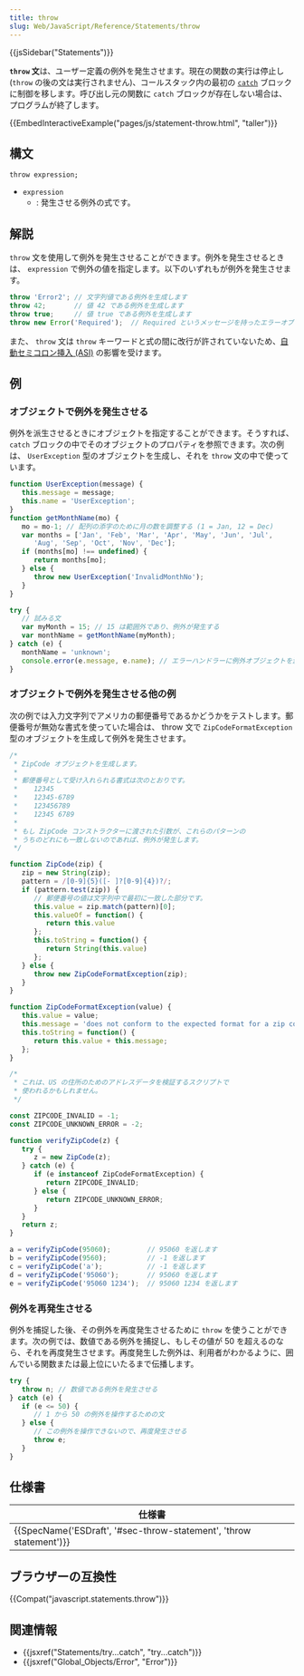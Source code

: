 ```yaml
---
title: throw
slug: Web/JavaScript/Reference/Statements/throw
---
```


{{jsSidebar("Statements")}}

**`throw` 文**は、ユーザー定義の例外を発生させます。現在の関数の実行は停止し (`throw` の後の文は実行されません)、コールスタック内の最初の [`catch`](/ja/docs/Web/JavaScript/Reference/Statements/try...catch) ブロックに制御を移します。呼び出し元の関数に `catch` ブロックが存在しない場合は、プログラムが終了します。

{{EmbedInteractiveExample("pages/js/statement-throw.html", "taller")}}

## 構文

```
throw expression;
```

- `expression`
  - : 発生させる例外の式です。

## 解説

`throw` 文を使用して例外を発生させることができます。例外を発生させるときは、 `expression` で例外の値を指定します。以下のいずれもが例外を発生させます。

```js
throw 'Error2'; // 文字列値である例外を生成します
throw 42;       // 値 42 である例外を生成します
throw true;     // 値 true である例外を生成します
throw new Error('Required');  // Required というメッセージを持ったエラーオブジェクトを生成します
```

また、 `throw` 文は `throw` キーワードと式の間に改行が許されていないため、[自動セミコロン挿入 (ASI)](/ja/docs/Web/JavaScript/Reference/Lexical_grammar#Automatic_semicolon_insertion) の影響を受けます。

## 例

### オブジェクトで例外を発生させる

例外を派生させるときにオブジェクトを指定することができます。そうすれば、 `catch` ブロックの中でそのオブジェクトのプロパティを参照できます。次の例は、 `UserException` 型のオブジェクトを生成し、それを `throw` 文の中で使っています。

```js
function UserException(message) {
   this.message = message;
   this.name = 'UserException';
}
function getMonthName(mo) {
   mo = mo-1; // 配列の添字のために月の数を調整する (1 = Jan, 12 = Dec)
   var months = ['Jan', 'Feb', 'Mar', 'Apr', 'May', 'Jun', 'Jul',
      'Aug', 'Sep', 'Oct', 'Nov', 'Dec'];
   if (months[mo] !== undefined) {
      return months[mo];
   } else {
      throw new UserException('InvalidMonthNo');
   }
}

try {
   // 試みる文
   var myMonth = 15; // 15 は範囲外であり、例外が発生する
   var monthName = getMonthName(myMonth);
} catch (e) {
   monthName = 'unknown';
   console.error(e.message, e.name); // エラーハンドラーに例外オブジェクトを渡す
}
```

### オブジェクトで例外を発生させる他の例

次の例では入力文字列でアメリカの郵便番号であるかどうかをテストします。郵便番号が無効な書式を使っていた場合は、 throw 文で `ZipCodeFormatException` 型のオブジェクトを生成して例外を発生させます。

```js
/*
 * ZipCode オブジェクトを生成します。
 *
 * 郵便番号として受け入れられる書式は次のとおりです。
 *    12345
 *    12345-6789
 *    123456789
 *    12345 6789
 *
 * もし ZipCode コンストラクターに渡された引数が、これらのパターンの
 * うちのどれにも一致しないのであれば、例外が発生します。
 */

function ZipCode(zip) {
   zip = new String(zip);
   pattern = /[0-9]{5}([- ]?[0-9]{4})?/;
   if (pattern.test(zip)) {
      // 郵便番号の値は文字列中で最初に一致した部分です。
      this.value = zip.match(pattern)[0];
      this.valueOf = function() {
         return this.value
      };
      this.toString = function() {
         return String(this.value)
      };
   } else {
      throw new ZipCodeFormatException(zip);
   }
}

function ZipCodeFormatException(value) {
   this.value = value;
   this.message = 'does not conform to the expected format for a zip code';
   this.toString = function() {
      return this.value + this.message;
   };
}

/*
 * これは、US の住所のためのアドレスデータを検証するスクリプトで
 * 使われるかもしれません。
 */

const ZIPCODE_INVALID = -1;
const ZIPCODE_UNKNOWN_ERROR = -2;

function verifyZipCode(z) {
   try {
      z = new ZipCode(z);
   } catch (e) {
      if (e instanceof ZipCodeFormatException) {
         return ZIPCODE_INVALID;
      } else {
         return ZIPCODE_UNKNOWN_ERROR;
      }
   }
   return z;
}

a = verifyZipCode(95060);         // 95060 を返します
b = verifyZipCode(9560);          // -1 を返します
c = verifyZipCode('a');           // -1 を返します
d = verifyZipCode('95060');       // 95060 を返します
e = verifyZipCode('95060 1234');  // 95060 1234 を返します
```

### 例外を再発生させる

例外を捕捉した後、その例外を再度発生させるために `throw` を使うことができます。次の例では、数値である例外を捕捉し、もしその値が 50 を超えるのなら、それを再度発生させます。再度発生した例外は、利用者がわかるように、囲んでいる関数または最上位にいたるまで伝播します。

```js
try {
   throw n; // 数値である例外を発生させる
} catch (e) {
   if (e <= 50) {
      // 1 から 50 の例外を操作するための文
   } else {
      // この例外を操作できないので、再度発生させる
      throw e;
   }
}
```

## 仕様書

| 仕様書                                                                                   |
| ---------------------------------------------------------------------------------------- |
| {{SpecName('ESDraft', '#sec-throw-statement', 'throw statement')}} |

## ブラウザーの互換性

{{Compat("javascript.statements.throw")}}

## 関連情報

- {{jsxref("Statements/try...catch", "try...catch")}}
- {{jsxref("Global_Objects/Error", "Error")}}
